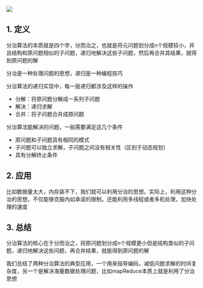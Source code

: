 ![](https://static001.geekbang.org/resource/image/24/1d/243f53ee8d8eebff5941d74340c2081d.jpg)

## 1. 定义

分治算法的本质就是四个字，分而治之，也就是将元问题划分成n个规模较小，并且结构和原问题相似的子问题，递归地解决这些子问题，然后再合并其结果，就得到原问题的解

分治是一种处理问题的思想，递归是一种编程技巧

分治算法的递归实现中，每一层递归都涉及这样的操作

* 分解：将原问题分解成一系列子问题
* 解决：递归求解
* 合并：将子问题合并成原问题

分治算法能解决的问题，一般需要满足这几个条件

* 原问题和子问题具有相同的模式
* 子问题可以独立求解，子问题之间没有相关性（区别于动态规划）
* 具有分解终止条件

## 2. 应用

比如数据量太大，内存装不下，我们就可以利用分治的思想。实际上，利用这种分治的思想，不仅能够克服内如承诺的限制，还能利用多线程或者多机处理，加快处理的速度

## 3. 总结

分治算法的核心在于分而治之，将原问题划分成n个规模更小但是结构类似的子问题，递归地解决这些问题，再合并结果，就能得到原问题的解

我们总结了两种分治算法的典型应用，一个用来指导编码，减低问题求解的时间复杂度，另一个是解决海量数据处理问题，比如mapReduce本质上就是利用了分治思想